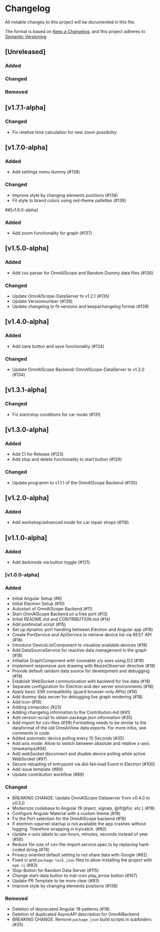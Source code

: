 # Changelog

All notable changes to this project will be documented in this file.

The format is based on [Keep a Changelog](https://keepachangelog.com/en/1.1.0/),
and this project adheres to [Semantic Versioning](https://semver.org/spec/v2.0.0.html).

## [Unreleased]
### Added 
### Changed
### Removed 

## [v1.7.1-alpha]

### Changed 
- Fix relative time calculation for new zoom possibility

## [v1.7.0-alpha]

### Added 
- Add settings menu dummy (#138)
### Changed 
- Improve style by changing elements positions (#138)
- Fit style to brand colors using red-theme pallettes (#138)

##[v1.6.0-alpha]

### Added 
- Add zoom functionality for graph (#137)

## [v1.5.0-alpha]

### Added 
- Add csv parser for OmnAIScope and Random Dummy data files (#136)
### Changed 
- Update OmnAIScope-DataServer to v1.2.1 (#135)
- Update Versionnumber (#139)
- Update changelog to fit versions and keepachangelog format (#139)

## [v1.4.0-alpha]

### Added 
- Add save button and save functionality (#134)
### Changed 
- Update OmnAIScope Backend/ OmnAIScope-DataServer to v1.2.0 (#134)

## [v1.3.1-alpha]

### Changed 
- Fix start/stop conditions for car mode (#131)

## [v1.3.0-alpha]

### Added
- Add CI for Release (#123)
- Add stop and delete functionality to start button (#126)
### Changed 
- Update programm to v1.1.1 of the OmnAIScope Backend (#130)

## [v1.2.0-alpha]

### Added 
- Add workshop/advanced mode for car repair shops (#118)
## [v1.1.0-alpha]
### Added 
- Add darkmode via button toggle (#121)

### [v1.0.0-alpha]

### Added 
- Initial Angular Setup (#8)
- Initial Electron Setup (#10) 
- Autostart of OmnAIScope Backend (#11)
- Start OmnAIScope Backend on a free port (#13)
- Initial README.md and CONTRIBUTION.md (#14)
- Add postinstall script (#15)
- Set up dynamic port handling between Electron and Angular app (#18)
- Create PortService and ApiService to retrieve device list via REST API (#18)
- Introduce DeviceListComponent to visualize available devices (#18)
- Add DataSourceService for reactive data management in the graph (#18)
- Initialize GraphComponent with zoomable x/y axes using D3 (#18)
- Implement responsive axis drawing with ResizeObserver directive (#18)
- Provide default random data source for development and debugging (#18)
- Establish WebSocket communication with backend for live data (#18)
- Separate configuration for Electron and dev server environments (#18)
- Apply basic SSR compatibility (guard browser-only APIs) (#18)
- Add dummy data server for debugging live graph rendering (#18)
- Add Icon (#19)
- Adding compodoc (#23)
- Adding changelog information to the Contribution.md (#41)
- Add version-script to obtain package.json information (#35)
- Add import for csv-files (#39)
Formatting needs to be similar to the dataformat of the old OmnAIView data exports. For more infos, see comments in code.
- Added automatic device polling every 15 Seconds (#35)
- Add axis mode: Allow to switch between absolute and relative x-axis timestamps(#58)
- Add webSocket disconnect and disable device polling while active WebSocket (#97)
- Secure reloading of entrypoint via did-fail-load Event in Electron (#100)
- Add issue template (#89)
- Update contribution workflow (#89)

### Changed 

- BREAKING CHANGE: Update OmnAIScope Dataserver from v0.4.0 to v0.5.0
- Modernize codebase to Angular 19 (inject, signals, @if/@for, etc.) (#18)
- Configure Angular Material with a custom theme (#18)
- Fix the Port selection for the OmnAIScope backend (#19)
- If electron-squirrel-startup is not avaliable the app crashes without logging. Therefore wrapping in try/catch. (#80)
- Update x-axis labels to use hours, minutes, seconds instead of year (#58)
- Reduce file size of csv-file-import.service.spec.ts by replacing hard-coded string (#78)
- Privacy oriented default setting to not share data with Google (#82)
- Fixed ci and `package-lock.json` files to allow installing the project with `npm ci` (#83)
- Stop-Button for Random Data Server (#115)
- Change start-data button to mat-icon play_arrow button (#107)
- Update PR Template to be more clear (#93)
- Improve style by changing elements positions (#138)


### Removed 

- Deletion of deprecated Angular 18 patterns (#18)
- Deletion of duplicated AsyncAPI description for OmnAIBackend 
- BREAKING CHANGE: Remove `package.json` build scripts in subfolders (#35)


